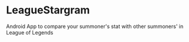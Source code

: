 # LeagueStargram
Android App to compare your summoner's stat with other summoners' in League of Legends
